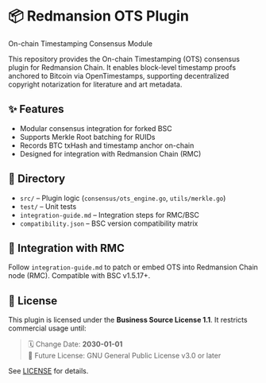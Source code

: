 # 📦 Redmansion OTS Plugin

On-chain Timestamping Consensus Module

This repository provides the On-chain Timestamping (OTS) consensus plugin for Redmansion Chain. It enables block-level timestamp proofs anchored to Bitcoin via OpenTimestamps, supporting decentralized copyright notarization for literature and art metadata.

## ✨ Features

- Modular consensus integration for forked BSC
- Supports Merkle Root batching for RUIDs
- Records BTC txHash and timestamp anchor on-chain
- Designed for integration with Redmansion Chain (RMC)

## 📁 Directory

- `src/` – Plugin logic (`consensus/ots_engine.go`, `utils/merkle.go`)
- `test/` – Unit tests
- `integration-guide.md` – Integration steps for RMC/BSC
- `compatibility.json` – BSC version compatibility matrix

## 🔧 Integration with RMC

Follow `integration-guide.md` to patch or embed OTS into Redmansion Chain node (RMC). Compatible with BSC v1.5.17+.

## 📜 License

This plugin is licensed under the **Business Source License 1.1**. It restricts commercial usage until:

> 🗓 Change Date: **2030-01-01**  
> 📖 Future License: GNU General Public License v3.0 or later

See [LICENSE](./LICENSE) for details.
